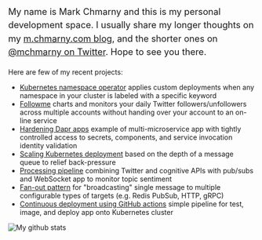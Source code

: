 <p style="font-size: 1.30em; line-height: 150%;">My name is Mark Chmarny and this is my personal development space. I usually share my longer thoughts on my <a href="https://m.chmarny.com">m.chmarny.com blog</a>, and the shorter ones on <a href="https://twitter.com/mchmarny">@mchmarny on Twitter</a>. Hope to see you there.</p>

Here are few of my recent projects:

* [Kubernetes namespace operator](https://github.com/mchmarny/ns-label-operator/tree/main/chart) applies custom deployments when any namespace in your cluster is labeled with a specific keyword
* [Followme](https://github.com/mchmarny/followme) charts and monitors your daily Twitter followers/unfollowers across multiple accounts without handing over your account to an on-line service
* [Hardening Dapr apps](https://github.com/mchmarny/dapr-demos/tree/master/hardened) example of multi-microservice app with tightly controlled access to secrets, components, and service invocation identity validation
* [Scaling Kubernetes deployment](https://github.com/mchmarny/dapr-demos/tree/master/autoscaling-on-queue#autoscaling-dapr-service-based-on-queue-depth) based on the depth of a message queue to relief back-pressure
* [Processing pipeline](https://github.com/mchmarny/dapr-demos/tree/fanout-eventhubs/pipeline) combining Twitter and cognitive APIs with pub/subs and WebSocket app to monitor topic sentiment
* [Fan-out pattern](https://github.com/mchmarny/dapr-demos/tree/master/fan-out#fan-out-demo) for "broadcasting" single message to multiple configurable types of targets (e.g. Redis PubSub, HTTP, gRPC)
* [Continuous deployment using GitHub actions](https://github.com/mchmarny/git-ops) simple pipeline for test, image, and deploy app onto Kubernetes cluster

![My github stats](https://github-readme-stats.vercel.app/api?username=mchmarny&show_icons=true)

